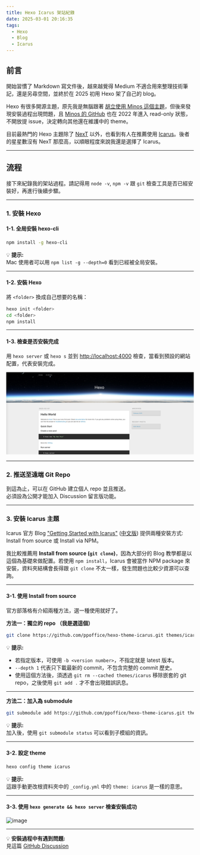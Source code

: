 ```yaml
---
title: Hexo Icarus 架站紀錄
date: 2025-03-01 20:16:35
tags:
  - Hexo
  - Blog
  - Icarus
---
```


## 前言

開始習慣了 Markdown 寫文件後，越來越覺得 Medium 不適合用來整理技術筆記，還是另尋空間，並終於在 2025 初用 Hexo 架了自己的 blog。

Hexo 有很多開源主題，原先我是無腦跟著 [胡立使用 Minos 這個主題](https://www.facebook.com/huli.blog/posts/pfbid0iW4WWd4yw2fZYT1N7ptEkzJb2WaLqpjKARZ1eRjhfwp2Z3udfBc9SKtK46zGb5ool)，但後來發現安裝過程出現問題，且 [Minos 的 GitHub](https://github.com/ppoffice/hexo-theme-minos) 也在 2022 年進入 read-only 狀態，不開放提 issue，決定轉向其他還在維護中的 theme。

目前最熱門的 Hexo 主題除了 [NexT](https://github.com/theme-next/hexo-theme-next) 以外，也看到有人在推薦使用 [Icarus](https://github.com/ppoffice/hexo-theme-icarus)。後者的星星數沒有 NexT 那麼高，以順眼程度來說我還是選擇了 Icarus。

---

## 流程

接下來紀錄我的架站過程。請記得用 `node -v`, `npm -v` 跟 `git` 檢查工具是否已經安裝好，再進行後續步驟。

---

### 1. 安裝 Hexo

#### 1-1. 全局安裝 hexo-cli

```bash
npm install -g hexo-cli
```

💡 **提示:**  
Mac 使用者可以用 `npm list -g --depth=0` 看到已經被全局安裝。

---

#### 1-2. 安裝 Hexo

將 `<folder>` 換成自己想要的名稱：

```bash
hexo init <folder>
cd <folder>
npm install
```

---

#### 1-3. 檢查是否安裝完成

用 `hexo server` 或 `hexo s` 並到 [http://localhost:4000](http://localhost:4000) 檢查，當看到預設的網站配置，代表安裝完成。

![圖片](./img/How-to-create-a-Hexo-Icarus-Blog-1.png)

---

### 2. 推送至遠端 Git Repo

到這為止，可以在 GitHub 建立個人 repo 並且推送。  
必須設為公開才能加入 Discussion 留言版功能。

---

### 3. 安裝 Icarus 主題

Icarus 官方 Blog ["Getting Started with Icarus"](https://ppoffice.github.io/hexo-theme-icarus/uncategorized/getting-started-with-icarus/) ([中文版](https://ppoffice.github.io/hexo-theme-icarus/uncategorized/icarus%E5%BF%AB%E9%80%9F%E4%B8%8A%E6%89%8B/)) 提供兩種安裝方式: Install from source 或 Install via NPM。

我比較推薦用 **Install from source (`git clone`)**，因為大部分的 Blog 教學都是以這個為基礎來做配置。若使用 `npm install`，Icarus 會被當作 NPM package 來安裝，資料夾結構會長得跟 `git clone` 不太一樣，發生問題也比較少資源可以查詢。

---

#### 3-1. 使用 Install from source

官方部落格有介紹兩種方法，選一種使用就好了。

**方法一：獨立的 repo （我是選這個）**

```bash
git clone https://github.com/ppoffice/hexo-theme-icarus.git themes/icarus --depth 1
```

💡 **提示:**  
- 若指定版本，可使用 `-b <version number>`，不指定就是 latest 版本。  
- `--depth 1` 代表只下載最新的 commit，不包含完整的 commit 歷史。  
- 使用這個方法後，須透過 `git rm --cached themes/icarus` 移除嵌套的 git repo，之後使用 `git add .` 才不會出現錯誤訊息。

---

**方法二：加入為 submodule**

```bash
git submodule add https://github.com/ppoffice/hexo-theme-icarus.git themes/icarus
```

💡 **提示:**  
加入後，使用 `git submodule status` 可以看到子模組的資訊。

---

#### 3-2. 設定 theme

```bash
hexo config theme icarus
```

💡 **提示:**  
這跟手動更改根資料夾中的 `_config.yml` 中的 `theme: icarus` 是一樣的意思。

---

#### 3-3. 使用 `hexo generate && hexo server` 檢查安裝成功

![image](https://hackmd.io/_uploads/B1y8-rJYyx.png)

---

💡 **安裝過程中有遇到問題:**  
見這篇 [GitHub Discussion](https://github.com/ppoffice/hexo-theme-icarus/issues/1340)

